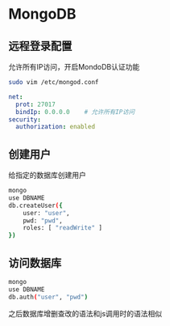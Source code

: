 # MongoDB



## 远程登录配置

允许所有IP访问，开启MondoDB认证功能

```bash
sudo vim /etc/mongod.conf
```

```yaml
net:
  prot: 27017
  bindIp: 0.0.0.0    # 允许所有IP访问
security:
  authorization: enabled
```

## 创建用户

给指定的数据库创建用户

```bash
mongo
use DBNAME
db.createUser({
    user: "user",
    pwd: "pwd",
    roles: [ "readWrite" ]
})
```

## 访问数据库

```bash
mongo
use DBNAME
db.auth("user", "pwd")
```

之后数据库增删查改的语法和js调用时的语法相似

